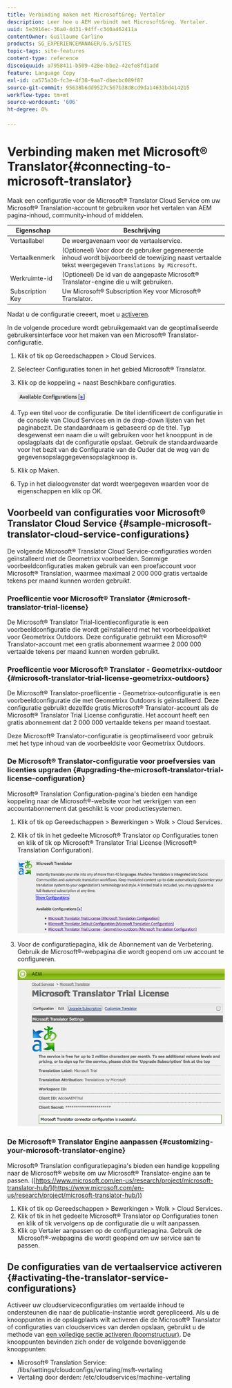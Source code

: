 ```yaml
---
title: Verbinding maken met Microsoft&reg; Vertaler
description: Leer hoe u AEM verbindt met Microsoft&reg. Vertaler.
uuid: 5e3916ec-36a0-4d31-94ff-c340a462411a
contentOwner: Guillaume Carlino
products: SG_EXPERIENCEMANAGER/6.5/SITES
topic-tags: site-features
content-type: reference
discoiquuid: a7958411-b509-428e-bbe2-42efe8fd1add
feature: Language Copy
exl-id: ca575a30-fc3e-4f38-9aa7-dbecbc089f87
source-git-commit: 95638b6dd9527c567b38d8cd9da14633bd4142b5
workflow-type: tm+mt
source-wordcount: '606'
ht-degree: 0%

---
```


# Verbinding maken met Microsoft® Translator{#connecting-to-microsoft-translator}

Maak een configuratie voor de Microsoft® Translator Cloud Service om uw Microsoft® Translation-account te gebruiken voor het vertalen van AEM pagina-inhoud, community-inhoud of middelen.

| Eigenschap | Beschrijving |
|---|---|
| Vertaallabel | De weergavenaam voor de vertaalservice. |
| Vertaalkenmerk | (Optioneel) Voor door de gebruiker gegenereerde inhoud wordt bijvoorbeeld de toewijzing naast vertaalde tekst weergegeven `Translations by Microsoft`. |
| Werkruimte-id | (Optioneel) De id van de aangepaste Microsoft® Translator-engine die u wilt gebruiken. |
| Subscription Key | Uw Microsoft® Subscription Key voor Microsoft® Translator. |

Nadat u de configuratie creeert, moet u [activeren](/help/sites-administering/tc-msconf.md#activating-the-translator-service-configurations).

In de volgende procedure wordt gebruikgemaakt van de geoptimaliseerde gebruikersinterface voor het maken van een Microsoft® Translator-configuratie.

1. Klik of tik op Gereedschappen > Cloud Services.
1. Selecteer Configuraties tonen in het gebied Microsoft® Translator.
1. Klik op de koppeling + naast Beschikbare configuraties.

   ![chlimage_1-382](assets/chlimage_1-382.png)

1. Typ een titel voor de configuratie. De titel identificeert de configuratie in de console van Cloud Services en in de drop-down lijsten van het paginabezit. De standaardnaam is gebaseerd op de titel. Typ desgewenst een naam die u wilt gebruiken voor het knooppunt in de opslagplaats dat de configuratie opslaat. Gebruik de standaardwaarde voor het bezit van de Configuratie van de Ouder dat de weg van de gegevensopslaggegevensopslagknoop is.
1. Klik op Maken.
1. Typ in het dialoogvenster dat wordt weergegeven waarden voor de eigenschappen en klik op OK.

## Voorbeeld van configuraties voor Microsoft® Translator Cloud Service {#sample-microsoft-translator-cloud-service-configurations}

De volgende Microsoft® Translator Cloud Service-configuraties worden geïnstalleerd met de Geometrixx voorbeelden. Sommige voorbeeldconfiguraties maken gebruik van een proefaccount voor Microsoft® Translation, waarmee maximaal 2 000 000 gratis vertaalde tekens per maand kunnen worden gebruikt.

### Proeflicentie voor Microsoft® Translator {#microsoft-translator-trial-license}

De Microsoft® Translator Trial-licentieconfiguratie is een voorbeeldconfiguratie die wordt geïnstalleerd met het voorbeeldpakket voor Geometrixx Outdoors. Deze configuratie gebruikt een Microsoft® Translator-account met een gratis abonnement waarmee 2 000 000 vertaalde tekens per maand kunnen worden gebruikt.

### Proeflicentie voor Microsoft® Translator - Geometrixx-outdoor {#microsoft-translator-trial-license-geometrixx-outdoors}

De Microsoft® Translator-proeflicentie - Geometrixx-outconfiguratie is een voorbeeldconfiguratie die met Geometrixx Outdoors is geïnstalleerd. Deze configuratie gebruikt dezelfde gratis Microsoft® Translator-account als de Microsoft® Translator Trial License configuratie. Het account heeft een gratis abonnement dat 2 000 000 vertaalde tekens per maand toestaat.

Deze Microsoft® Translator-configuratie is geoptimaliseerd voor gebruik met het type inhoud van de voorbeeldsite voor Geometrixx Outdoors.

### De Microsoft® Translator-configuratie voor proefversies van licenties upgraden {#upgrading-the-microsoft-translator-trial-license-configuration}

Microsoft® Translation Configuration-pagina&#39;s bieden een handige koppeling naar de Microsoft®-website voor het verkrijgen van een accountabonnement dat geschikt is voor productiesystemen.

1. Klik of tik op Gereedschappen > Bewerkingen > Wolk > Cloud Services.
1. Klik of tik in het gedeelte Microsoft® Translator op Configuraties tonen en klik of tik op Microsoft® Translator Trial License (Microsoft® Translation Configuration).

   ![chlimage_1-383](assets/chlimage_1-383.png)

1. Voor de configuratiepagina, klik de Abonnement van de Verbetering. Gebruik de Microsoft®-webpagina die wordt geopend om uw account te configureren.

   ![chlimage_1-384](assets/chlimage_1-384.png)

### De Microsoft® Translator Engine aanpassen {#customizing-your-microsoft-translator-engine}

Microsoft® Translation configuratiepagina&#39;s bieden een handige koppeling naar de Microsoft® website om uw Microsoft® Translator-engine aan te passen. ([https://www.microsoft.com/en-us/research/project/microsoft-translator-hub/](https://www.microsoft.com/en-us/research/project/microsoft-translator-hub/))

1. Klik of tik op Gereedschappen > Bewerkingen > Wolk > Cloud Services.
1. Klik of tik in het gedeelte Microsoft® Translator op Configuraties tonen en klik of tik vervolgens op de configuratie die u wilt aanpassen.
1. Klik op Vertaler aanpassen op de configuratiepagina. Gebruik de Microsoft®-webpagina die wordt geopend om uw service aan te passen.

## De configuraties van de vertaalservice activeren {#activating-the-translator-service-configurations}

Activeer uw cloudserviceconfiguraties om vertaalde inhoud te ondersteunen die naar de publicatie-instantie wordt gerepliceerd. Als u de knooppunten in de opslagplaats wilt activeren die de Microsoft® Translator of configuraties van cloudservices van derden opslaan, gebruikt u de methode van [een volledige sectie activeren (boomstructuur)](/help/sites-authoring/publishing-pages.md#publishing-and-unpublishing-a-tree). De knooppunten bevinden zich onder de volgende bovenliggende knooppunten:

* Microsoft® Translation Service: /libs/settings/cloudconfigs/vertaling/msft-vertaling
* Vertaling door derden: /etc/cloudservices/machine-vertaling
